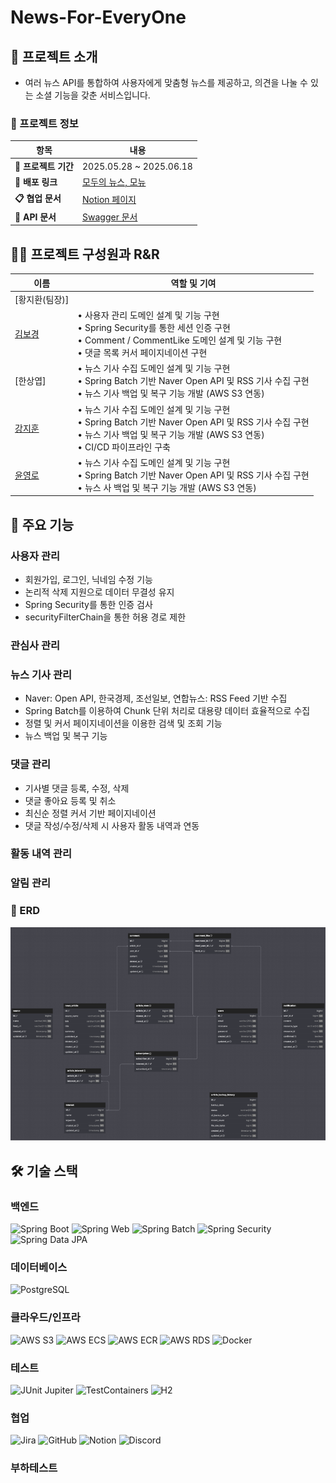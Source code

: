 # News-For-EveryOne
## 📌 프로젝트 소개


-  여러 뉴스 API를 통합하여 사용자에게 맞춤형 뉴스를 제공하고, 의견을 나눌 수 있는 소셜 기능을 갖춘 서비스입니다.

### 📌 프로젝트 정보

| 항목 | 내용             |
|------|----------------|
| **📆 프로젝트 기간** | 2025.05.28 ~ 2025.06.18 |
| **🔗 배포 링크** | [모두의 뉴스, 모뉴](http://sprint-project-1196140422.ap-northeast-2.elb.amazonaws.com/sb/monew/login) |
| **📋 협업 문서** | [Notion 페이지](https://nebula-shoulder-dc6.notion.site/200016a491728087ace2e0feb7e4a740?v=200016a49172807fb4be000c53305ab6) |
| **📘 API 문서** | [Swagger 문서](http://sprint-project-1196140422.ap-northeast-2.elb.amazonaws.com/sb/monew/api/swagger-ui/index.html) |

## 🏃‍♀️ 프로젝트 구성원과 R&R

| 이름        | 역할 및 기여                   |
|-----------|---------------------------|
| [황지환(팀장)] |  |
| [김보경](https://github.com/BokyungKim-SPRING)     | • 사용자 관리 도메인 설계 및 기능 구현<br> • Spring Security를 통한 세션 인증 구현<br> • Comment / CommentLike 도메인 설계 및 기능 구현<br>• 댓글 목록 커서 페이지네이션 구현<br> |
| [한상엽]     | 	• 뉴스 기사 수집 도메인 설계 및 기능 구현<br> • Spring Batch 기반 Naver Open API 및 RSS 기사 수집 구현 <br> • 뉴스 기사 백업 및 복구 기능 개발 (AWS S3 연동) |
| [강지훈](https://github.com/homeA90)     |  • 뉴스 기사 수집 도메인 설계 및 기능 구현<br> • Spring Batch 기반 Naver Open API 및 RSS 기사 수집 구현 <br> • 뉴스 기사 백업 및 복구 기능 개발 (AWS S3 연동) <br> • CI/CD 파이프라인 구축 |
| [윤영로](https://github.com/yun0ro)     |  • 뉴스 기사 수집 도메인 설계 및 기능 구현<br> • Spring Batch 기반 Naver Open API 및 RSS 기사 수집 구현 <br> • 뉴스 사 백업 및 복구 기능 개발 (AWS S3 연동) |

## 🏫 주요 기능

### 사용자 관리
- 회원가입, 로그인, 닉네임 수정 기능
- 논리적 삭제 지원으로 데이터 무결성 유지
- Spring Security를 통한 인증 검사
- securityFilterChain을 통한 허용 경로 제한

### 관심사 관리

### 뉴스 기사 관리
- Naver: Open API, 한국경제, 조선일보, 연합뉴스: RSS Feed 기반 수집
- Spring Batch를 이용하여 Chunk 단위 처리로 대용량 데이터 효율적으로 수집
- 정렬 및 커서 페이지네이션을 이용한 검색 및 조회 기능
- 뉴스 백업 및 복구 기능
  
### 댓글 관리
- 기사별 댓글 등록, 수정, 삭제
- 댓글 좋아요 등록 및 취소
- 최신순 정렬 커서 기반 페이지네이션
- 댓글 작성/수정/삭제 시 사용자 활동 내역과 연동

### 활동 내역 관리

### 알림 관리

### 🫙 ERD
<img src="readmeImageFile/erd.png" alt="img_1" width="600"/>

## 🛠️ 기술 스택

### 백엔드
![Spring Boot](https://img.shields.io/badge/Spring_Boot-6DB33F?style=for-the-badge&logo=springboot&logoColor=white)
![Spring Web](https://img.shields.io/badge/Spring_Web-6DB33F?style=for-the-badge&logo=spring&logoColor=white)
![Spring Batch](https://img.shields.io/badge/Spring_Batch-6DB33F?style=for-the-badge&logo=spring&logoColor=white)
![Spring Security](https://img.shields.io/badge/Spring_Security-6DB33F?style=for-the-badge&logo=spring&logoColor=white)
![Spring Data JPA](https://img.shields.io/badge/Spring_Data_JPA-6DB33F?style=for-the-badge&logo=spring&logoColor=white)

### 데이터베이스
![PostgreSQL](https://img.shields.io/badge/PostgreSQL-316192?style=for-the-badge&logo=postgresql&logoColor=white)

### 클라우드/인프라
![AWS S3](https://img.shields.io/badge/AWS_S3-569A31?style=for-the-badge&logo=amazons3&logoColor=white)
![AWS ECS](https://img.shields.io/badge/AWS_ECS-FF9900?style=for-the-badge&logo=amazonecs&logoColor=white)
![AWS ECR](https://img.shields.io/badge/AWS_ECR-232F3E?style=for-the-badge&logo=amazonaws&logoColor=white)
![AWS RDS](https://img.shields.io/badge/AWS_RDS-D22128?style=for-the-badge&logo=amazonaws&logoColor=white)
![Docker](https://img.shields.io/badge/Docker-2496ED?style=for-the-badge&logo=docker&logoColor=white)

### 테스트
![JUnit Jupiter](https://img.shields.io/badge/JUnit_Jupiter-25A162?style=for-the-badge&logo=junit5&logoColor=white)
![TestContainers](https://img.shields.io/badge/TestContainers-2496ED?style=for-the-badge&logo=docker&logoColor=white)
![H2](https://img.shields.io/badge/H2_Database-0074BD?style=for-the-badge&logo=h2&logoColor=white)

### 협업
![Jira](https://img.shields.io/badge/Jira-326CE5?style=for-the-badge&logo=jira&logoColor=white)
![GitHub](https://img.shields.io/badge/GitHub-181717?style=for-the-badge&logo=github&logoColor=white)
![Notion](https://img.shields.io/badge/Notion-000000?style=for-the-badge&logo=notion&logoColor=white)
![Discord](https://img.shields.io/badge/Discord-5865F2?style=for-the-badge&logo=discord&logoColor=white)

### 부하테스트

